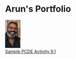 # Arun's Portfolio
<img src="Me.jpg" width="50">
<br>
<a href ="https://arun-muttu.github.io/GitHubMiniLesson"> Sample <a/>
<a href ="https://arun-muttu.github.io/PCDE-Activity-9.1/"> PCDE Activity 9.1 <a/>
